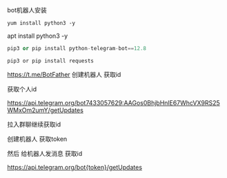 bot机器人安装

```
yum install python3 -y
```

apt install python3 -y

```py
pip3 or pip install python-telegram-bot==12.8
```

```
pip3 or pip install requests
```

https://t.me/BotFather 创建机器人 获取id



获取个人id

https://api.telegram.org/bot7433057629:AAGos0BhjbHnlE67WhcVX9RS25WMxOm2umY/getUpdates



拉入群聊继续获取id





 创建机器人 获取token 

然后 给机器人发消息  获取id

https://api.telegram.org/bot{token}/getUpdates









